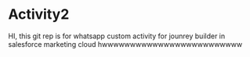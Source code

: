 # Activity2

HI, this git rep is for whatsapp custom activity for jounrey builder in salesforce marketing cloud 
hwwwwwwwwwwwwwwwwwwwwwwwww